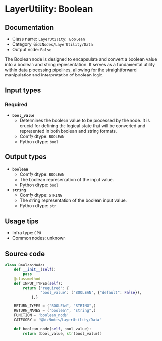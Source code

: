 # LayerUtility: Boolean
## Documentation
- Class name: `LayerUtility: Boolean`
- Category: `😺dzNodes/LayerUtility/Data`
- Output node: `False`

The Boolean node is designed to encapsulate and convert a boolean value into a boolean and string representation. It serves as a fundamental utility within data processing pipelines, allowing for the straightforward manipulation and interpretation of boolean logic.
## Input types
### Required
- **`bool_value`**
    - Determines the boolean value to be processed by the node. It is crucial for defining the logical state that will be converted and represented in both boolean and string formats.
    - Comfy dtype: `BOOLEAN`
    - Python dtype: `bool`
## Output types
- **`boolean`**
    - Comfy dtype: `BOOLEAN`
    - The boolean representation of the input value.
    - Python dtype: `bool`
- **`string`**
    - Comfy dtype: `STRING`
    - The string representation of the boolean input value.
    - Python dtype: `str`
## Usage tips
- Infra type: `CPU`
- Common nodes: unknown


## Source code
```python
class BooleanNode:
    def __init__(self):
        pass
    @classmethod
    def INPUT_TYPES(self):
        return {"required": {
                "bool_value": ("BOOLEAN", {"default": False}),
            },}

    RETURN_TYPES = ("BOOLEAN", "STRING",)
    RETURN_NAMES = ("boolean", "string",)
    FUNCTION = 'boolean_node'
    CATEGORY = '😺dzNodes/LayerUtility/Data'

    def boolean_node(self, bool_value):
        return (bool_value, str(bool_value))

```
